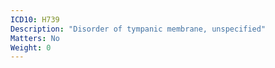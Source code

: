 ```yaml
---
ICD10: H739
Description: "Disorder of tympanic membrane, unspecified"
Matters: No
Weight: 0
---
```

